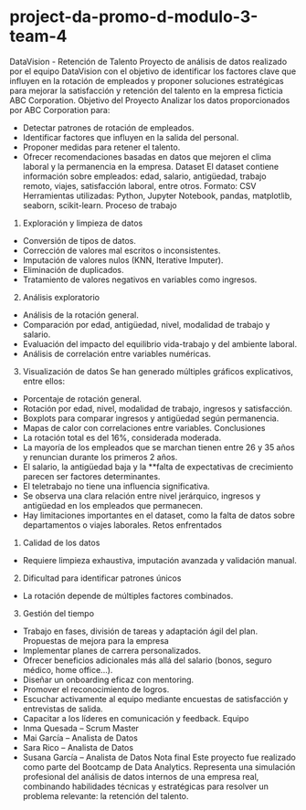 # project-da-promo-d-modulo-3-team-4
DataVision - Retención de Talento
Proyecto de análisis de datos realizado por el equipo DataVision con el objetivo de identificar los factores clave que influyen en la rotación de empleados y proponer soluciones estratégicas para mejorar la satisfacción y retención del talento en la empresa ficticia ABC Corporation.
Objetivo del Proyecto
Analizar los datos proporcionados por ABC Corporation para:
- Detectar patrones de rotación de empleados.
- Identificar factores que influyen en la salida del personal.
- Proponer medidas para retener el talento.
- Ofrecer recomendaciones basadas en datos que mejoren el clima laboral y la permanencia en la empresa.
 Dataset
El dataset contiene información sobre empleados: edad, salario, antigüedad, trabajo remoto, viajes, satisfacción laboral, entre otros.
 Formato: CSV
 Herramientas utilizadas: Python, Jupyter Notebook, pandas, matplotlib, seaborn, scikit-learn.
Proceso de trabajo
1. Exploración y limpieza de datos
- Conversión de tipos de datos.
- Corrección de valores mal escritos o inconsistentes.
- Imputación de valores nulos (KNN, Iterative Imputer).
- Eliminación de duplicados.
- Tratamiento de valores negativos en variables como ingresos.
2. Análisis exploratorio
- Análisis de la rotación general.
- Comparación por edad, antigüedad, nivel, modalidad de trabajo y salario.
- Evaluación del impacto del equilibrio vida-trabajo y del ambiente laboral.
- Análisis de correlación entre variables numéricas.
3. Visualización de datos
Se han generado múltiples gráficos explicativos, entre ellos:
- Porcentaje de rotación general.
- Rotación por edad, nivel, modalidad de trabajo, ingresos y satisfacción.
- Boxplots para comparar ingresos y antigüedad según permanencia.
- Mapas de calor con correlaciones entre variables.
Conclusiones
- La rotación total es del 16%, considerada moderada.
- La mayoría de los empleados que se marchan tienen entre 26 y 35 años y renuncian durante los primeros 2 años.
- El salario, la antigüedad baja y la **falta de expectativas de crecimiento parecen ser factores determinantes.
- El teletrabajo no tiene una influencia significativa.
- Se observa una clara relación entre nivel jerárquico, ingresos y antigüedad en los empleados que permanecen.
- Hay limitaciones importantes en el dataset, como la falta de datos sobre departamentos o viajes laborales.
Retos enfrentados
1. Calidad de los datos
  - Requiere limpieza exhaustiva, imputación avanzada y validación manual.
2. Dificultad para identificar patrones únicos
  - La rotación depende de múltiples factores combinados.
3. Gestión del tiempo
  - Trabajo en fases, división de tareas y adaptación ágil del plan.
 Propuestas de mejora para la empresa
- Implementar planes de carrera personalizados.
- Ofrecer beneficios adicionales más allá del salario (bonos, seguro médico, home office...).
- Diseñar un onboarding eficaz con mentoring.
- Promover el reconocimiento de logros.
- Escuchar activamente al equipo mediante encuestas de satisfacción y entrevistas de salida.
- Capacitar a los líderes en comunicación y feedback.
 Equipo
- Inma Quesada – Scrum Master
- Mai García – Analista de Datos
- Sara Rico – Analista de Datos
- Susana García – Analista de Datos
 Nota final
Este proyecto fue realizado como parte del Bootcamp de Data Analytics. Representa una simulación profesional del análisis de datos internos de una empresa real, combinando habilidades técnicas y estratégicas para resolver un problema relevante: la retención del talento.
